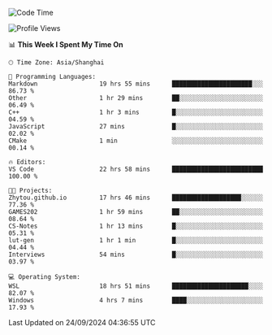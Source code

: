 <!--START_SECTION:waka-->
![Code Time](http://img.shields.io/badge/Code%20Time-2%2C016%20hrs%2052%20mins-blue)

![Profile Views](http://img.shields.io/badge/Profile%20Views-0-blue)

📊 **This Week I Spent My Time On** 

```text
🕑︎ Time Zone: Asia/Shanghai

💬 Programming Languages: 
Markdown                 19 hrs 55 mins      ██████████████████████░░░   86.73 % 
Other                    1 hr 29 mins        ██░░░░░░░░░░░░░░░░░░░░░░░   06.49 % 
C++                      1 hr 3 mins         █░░░░░░░░░░░░░░░░░░░░░░░░   04.59 % 
JavaScript               27 mins             █░░░░░░░░░░░░░░░░░░░░░░░░   02.02 % 
CMake                    1 min               ░░░░░░░░░░░░░░░░░░░░░░░░░   00.14 % 

🔥 Editors: 
VS Code                  22 hrs 58 mins      █████████████████████████   100.00 % 

🐱‍💻 Projects: 
Zhytou.github.io         17 hrs 46 mins      ███████████████████░░░░░░   77.36 % 
GAMES202                 1 hr 59 mins        ██░░░░░░░░░░░░░░░░░░░░░░░   08.64 % 
CS-Notes                 1 hr 13 mins        █░░░░░░░░░░░░░░░░░░░░░░░░   05.31 % 
lut-gen                  1 hr 1 min          █░░░░░░░░░░░░░░░░░░░░░░░░   04.44 % 
Interviews               54 mins             █░░░░░░░░░░░░░░░░░░░░░░░░   03.97 % 

💻 Operating System: 
WSL                      18 hrs 51 mins      █████████████████████░░░░   82.07 % 
Windows                  4 hrs 7 mins        ████░░░░░░░░░░░░░░░░░░░░░   17.93 % 
```


 Last Updated on 24/09/2024 04:36:55 UTC
<!--END_SECTION:waka-->